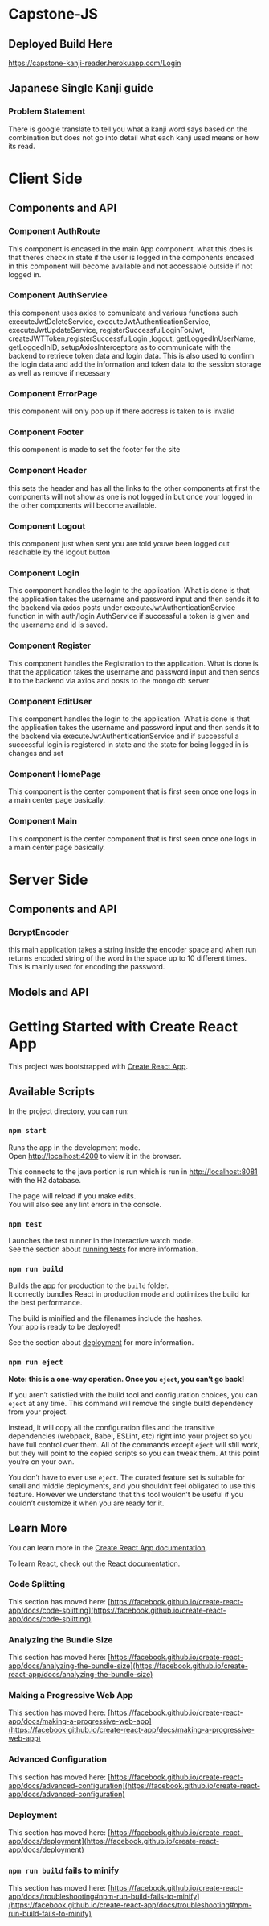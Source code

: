 # Capstone-JS

## Deployed Build Here

https://capstone-kanji-reader.herokuapp.com/Login

## Japanese Single Kanji guide

### Problem Statement 

There is google translate to tell you what a kanji word says based on the combination but does not go into
detail what each kanji used means or how its read.

# Client Side

## Components and API 

### Component AuthRoute

This component is encased in the main App component. what this does is that theres check in state
if the user is logged in the components encased in this component will become available and not accessable 
outside if not logged in.

### Component AuthService

this component uses axios to comunicate and various functions such executeJwtDeleteService,
executeJwtAuthenticationService, executeJwtUpdateService, registerSuccessfulLoginForJwt, createJWTToken,registerSuccessfulLogin
,logout, getLoggedInUserName, getLoggedInID, setupAxiosInterceptors as to communicate with the backend to 
retriece token data and login data. This is also used to confirm the login data and add the information and token 
data to the session storage as well as remove if necessary

### Component ErrorPage

this component will only pop up if there address is taken to is invalid

### Component Footer

this component is made to set the footer for the site

### Component Header

this sets the header and has all the links to the other components at first the components will not show as one 
is not logged in but once your logged in the other components will become available.

### Component Logout

this component just when sent you are told youve been logged out reachable by the logout button

### Component Login

This component handles the login to the application. What is done is that the application takes the username and 
password input and then sends it to the backend via axios posts under executeJwtAuthenticationService function in  with auth/login AuthService
if successful a token is given and the username and id is saved.


### Component Register

This component handles the Registration to the application. What is done is that the application takes the username and 
password input and then sends it to the backend via axios and posts to the mongo db server


### Component EditUser

This component handles the login to the application. What is done is that the application takes the username and 
password input and then sends it to the backend via executeJwtAuthenticationService and if successful a successful 
login is registered in state and the state for being logged in is changes and set 

### Component HomePage

This component is the center component that is first seen once one logs in a main center page basically.

### Component Main

This component is the center component that is first seen once one logs in a main center page basically.


# Server Side

## Components and API 

### BcryptEncoder

this main application takes a string inside the encoder space and when run returns encoded
string of the word in the space up to 10 different times. This is mainly used for encoding the 
password.

## Models and API 



# Getting Started with Create React App

This project was bootstrapped with [Create React App](https://github.com/facebook/create-react-app).

## Available Scripts

In the project directory, you can run:

### `npm start`

Runs the app in the development mode.\
Open [http://localhost:4200](http://localhost:4200) to view it in the browser.

This connects to the java portion is run which is run in [http://localhost:8081](http://localhost:8081)
with the H2 database.

The page will reload if you make edits.\
You will also see any lint errors in the console.

### `npm test`

Launches the test runner in the interactive watch mode.\
See the section about [running tests](https://facebook.github.io/create-react-app/docs/running-tests) for more information.

### `npm run build`

Builds the app for production to the `build` folder.\
It correctly bundles React in production mode and optimizes the build for the best performance.

The build is minified and the filenames include the hashes.\
Your app is ready to be deployed!

See the section about [deployment](https://facebook.github.io/create-react-app/docs/deployment) for more information.

### `npm run eject`

**Note: this is a one-way operation. Once you `eject`, you can’t go back!**

If you aren’t satisfied with the build tool and configuration choices, you can `eject` at any time. This command will remove the single build dependency from your project.

Instead, it will copy all the configuration files and the transitive dependencies (webpack, Babel, ESLint, etc) right into your project so you have full control over them. All of the commands except `eject` will still work, but they will point to the copied scripts so you can tweak them. At this point you’re on your own.

You don’t have to ever use `eject`. The curated feature set is suitable for small and middle deployments, and you shouldn’t feel obligated to use this feature. However we understand that this tool wouldn’t be useful if you couldn’t customize it when you are ready for it.

## Learn More

You can learn more in the [Create React App documentation](https://facebook.github.io/create-react-app/docs/getting-started).

To learn React, check out the [React documentation](https://reactjs.org/).

### Code Splitting

This section has moved here: [https://facebook.github.io/create-react-app/docs/code-splitting](https://facebook.github.io/create-react-app/docs/code-splitting)

### Analyzing the Bundle Size

This section has moved here: [https://facebook.github.io/create-react-app/docs/analyzing-the-bundle-size](https://facebook.github.io/create-react-app/docs/analyzing-the-bundle-size)

### Making a Progressive Web App

This section has moved here: [https://facebook.github.io/create-react-app/docs/making-a-progressive-web-app](https://facebook.github.io/create-react-app/docs/making-a-progressive-web-app)

### Advanced Configuration

This section has moved here: [https://facebook.github.io/create-react-app/docs/advanced-configuration](https://facebook.github.io/create-react-app/docs/advanced-configuration)

### Deployment

This section has moved here: [https://facebook.github.io/create-react-app/docs/deployment](https://facebook.github.io/create-react-app/docs/deployment)

### `npm run build` fails to minify

This section has moved here: [https://facebook.github.io/create-react-app/docs/troubleshooting#npm-run-build-fails-to-minify](https://facebook.github.io/create-react-app/docs/troubleshooting#npm-run-build-fails-to-minify)
